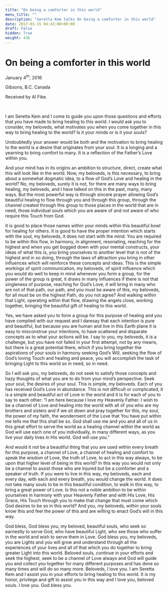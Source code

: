 ```yaml
---
title: "On being a comforter in this world"
menu_title: ""
description: "Seretta Kem talks On being a comforter in this world"
date: 2017-03-15 04:43:00+00:00
draft: False
hidden: True
weight: 436
---
```

# On being a comforter in this world


January 4<sup>th</sup>, 2016

Gibsons, B.C. Canada

Received by Al Fike.

 

I am Seretta Kem and I come to guide you upon those questions and efforts that you have made to bring healing to this world. I would ask you to consider, my beloveds, what motivates you when you come together in this way to bring healing to the world? Is it your minds or is it your souls? 

Undoubtedly your answer would be both and the motivation to bring healing to the world is a desire that originates from your soul. It is a longing and a yearning to bring comfort to many. It is a reflection of the Father’s Love within you. 

And your mind has in its origins an ambition to structure, direct, create what this will look like in the world. Now, my beloveds, is this necessary, to bring about a somewhat dogmatic idea, to a flow of God’s Love and healing in the world? No, my beloveds, surely it is not, for there are many ways to bring healing, my beloveds, and I have talked on this in the past, many, many ways. But the most powerful way is through sincere prayer allowing God’s beautiful healing to flow through you and through this group, through the channel created through this group to those places in the world that are in need, those individual souls which you are aware of and not aware of who require this Touch from God. 

It is good to place those names within your minds within this beautiful bowl for healing for others. It is good to have the proper intention which starts with the soul, my beloveds, it does not start with the mind. You are required to be within this flow, in harmony, in alignment, resonating, reaching for the highest and when you get bogged down with your mental constructs, your ideas of what this is, you bring yourselves to another level that is not of the highest and in so doing, through the laws of attraction you bring in other influences which will reinforce these concepts and ideas. This is the simple workings of spirit communication, my beloveds, of spirit influence which you would do well to keep in mind whenever you form a group, for the power of the group is great, it draws in many influences if there is not that singleness of purpose, reaching for God’s Love, it will bring in many who are not of that path, our path, and you must be aware of this, my beloveds, for all must be on the highest Path, do you not agree? And walking within that Light, operating within that flow, drawing the angels close, working together, bringing the beautiful gift of healing to this world. 

Yes, we have asked you to form a group for this purpose of healing and you have complied with our request and I daresay that each intention is pure and beautiful, but because you are human and live in this Earth plane it is easy to misconstrue your intentions, to have scattered and disparate concepts as to what your actions will be. I say to you, my beloveds, it is a challenge, but you have not failed in your first attempt, not by any means, but there is a great potential there, which if you bring together the aspirations of your souls in harmony seeking God’s Will, seeking the flow of God’s loving Touch and healing and peace, you will accomplish the task of bringing Light to this world so in need, so in need. 

So I will ask you, my beloveds, do not seek to satisfy those concepts and hazy thoughts of what you are to do from your mind’s perspective. Seek your soul, the desires of your soul. This is simple, my beloveds. Each of you has received God’s Love in abundance. This is not difficult or complicated, it is a simple and beautiful act of Love in the world and it is for each of you to say to each other: “I am here because I love my Heavenly Father. I wish to be a channel of Love and healing into the world with all of you who are my brothers and sisters and if we sit down and pray together for this, my soul, the power of my faith, the wonderment of the Love that You have put within me tells me that this shall be so. God shall use me and you and all of us in this great effort to serve the world as a healing channel within the world as God will use each one of you individually, in many different ways, as you live your daily lives in His world. God will use you.” 

And would it not be a beautiful thing that you are used within every breath for this purpose, a channel of Love, a channel of healing and comfort to speak the wisdom of Love, the truth of Love, to act in this way always, to be upon that higher level of being in this world? In this way you would not only be a channel to assist those who are injured but be a comforter and a speaker of truth. If you were to live in this way, my beloveds, each and every day, with each and every breath, you would change the world. It does not take many souls to be in this beautiful condition, to walk in this way, to bring a great power of Love.  Is this not a noble ambition to be within yourselves in harmony with your Heavenly Father and with His Love, His Grace, His Touch through you to make that change that must come which God desires to be so in this world? And you, my beloveds, within your souls know this and feel the power of this and are willing to enact God’s will in this way. 

God bless, God bless you, my beloved, beautiful souls, who seek so earnestly to serve God, who have beautiful Light, who see those who suffer in the world and wish to serve them in Love. God bless you, my beloveds, you are Lights and you will grow and understand through all the experiences of your lives and all of that which you do together to bring greater Light into this world. Beloved souls, continue in your efforts and seek the highest, seek to be a channel of Love always and God will guide you and collect you together for many different purposes and has done so many times and will do so many more. Beloveds, I love you. I am Seretta Kem and I assist you in your efforts to bring healing to this world. It is my honor, privilege and gift to assist you in this way and I love you, beloved souls. I love you. God bless you.   
